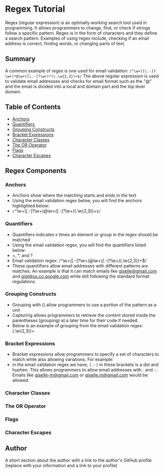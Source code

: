 # Regex Tutorial

Regex (regular expression) is an optimally working search tool used in programming. It allows programmers to change, find, or check if strings follow a specific pattern. Regex is in the form of characters and they define a search pattern. Examples of using regex include, checking if an email address is correct, finding words, or changing parts of text.  


## Summary
A common example of regex is one used for email validation: 
 `/^\w+([\.-]?\w+)*@\w+([\.-]?\w+)*(\.\w{2,3})+$/`
The above regular expression is used to validate email addresses and checks for email format such as the "@" and the email is divided into a local and domain part and the top level domain. 

## Table of Contents

- [Anchors](#anchors)
- [Quantifiers](#quantifiers)
- [Grouping Constructs](#grouping-constructs)
- [Bracket Expressions](#bracket-expressions)
- [Character Classes](#character-classes)
- [The OR Operator](#the-or-operator)
- [Flags](#flags)
- [Character Escapes](#character-escapes)

## Regex Components

### Anchors
+ Anchors show where the matching starts and ends in the text
+ Using the email validation regex below, you will find the anchors highlighted below:
+ `/^`\w+([\.-]?\w+)*@\w+([\.-]?\w+)*(\.\w{2,3})+`$/`

### Quantifiers
+ Quantifiers indicates x times an element or group in the regex should be matched 
+ Using the email validation regex, you will find  the quantifiers listed  below:
+ +, *, and ?
+ Email validation regex: /^\w+([\.-]?\w+)*@\w+([\.-]?\w+)*(\.\w{2,3})+$/
+ These quanitifiers allow email addresses with different patterns are matches. An example is that it can match emails like giselle@gmail.com and gigi@us.co.google.com while still following the standard format regulations.
### Grouping Constructs
+ Grouping with () allow programmers to use a portion of the pattern as a unit
+ Capturing allows programmers to retrieve the content stored inside the parentheses (grouping) at a later time for their code if needed. 
+ Below is an example of grouping from the email validation regex: (\.\w{2,3})+

### Bracket Expressions
+ Bracket expressions allow programmers to specify a set of  characters to match while also allowing variations. For example: 
+ in the email validation regex we have, `[.-]` in these brackets is a dot and hyphen. This allows programmers to allow
email addresses with . and -. Emails like giselle-m@gmail.com or giselle.m@gmail.com would be allowed. 


### Character Classes

### The OR Operator

### Flags

### Character Escapes

## Author

A short section about the author with a link to the author's GitHub profile (replace with your information and a link to your profile)
